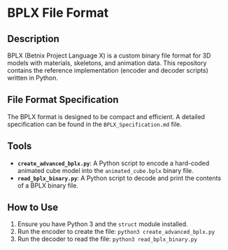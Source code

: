 # BPLX File Format

## Description
BPLX (Betnix Project Language X) is a custom binary file format for 3D models with materials, skeletons, and animation data. This repository contains the reference implementation (encoder and decoder scripts) written in Python.

## File Format Specification
The BPLX format is designed to be compact and efficient. A detailed specification can be found in the `BPLX_Specification.md` file.

## Tools
* **`create_advanced_bplx.py`**: A Python script to encode a hard-coded animated cube model into the `animated_cube.bplx` binary file.
* **`read_bplx_binary.py`**: A Python script to decode and print the contents of a BPLX binary file.

## How to Use
1.  Ensure you have Python 3 and the `struct` module installed.
2.  Run the encoder to create the file:
    `python3 create_advanced_bplx.py`
3.  Run the decoder to read the file:
    `python3 read_bplx_binary.py`
